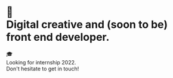 # 👋 <br> Digital creative and (soon to be) front end developer. 

🎓 <br>
Looking for internship 2022.  <br>
Don't hesitate to get in touch!
